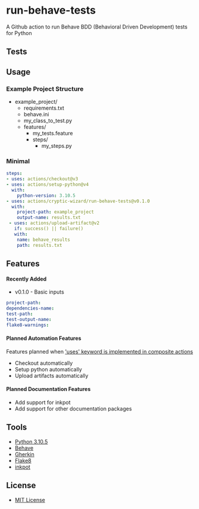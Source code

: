 # run-behave-tests
A Github action to run Behave BDD (Behavioral Driven Development) tests for Python

## Tests

## Usage
### Example Project Structure
* example_project/
    * requirements.txt
    * behave.ini
    * my_class_to_test.py
    * features/
        * my_tests.feature
        * steps/
            * my_steps.py

### Minimal
```yaml
steps:
- uses: actions/checkout@v3
- uses: actions/setup-python@v4
  with:
    python-version: 3.10.5
- uses: actions/cryptic-wizard/run-behave-tests@v0.1.0
  with:
    project-path: example_project
    output-name: results.txt
 - uses: actions/upload-artifact@v2
   if: success() || failure()
   with:
    name: behave_results
    path: results.txt
```

## Features
#### Recently Added
* v0.1.0 - Basic inputs
```yaml
project-path:
dependencies-name:
test-path:
test-output-name:
flake8-warnings:
```

#### Planned Automation Features
Features planned when ['uses' keyword is implemented in composite actions](https://github.com/actions/runner/issues/646)
* Checkout automatically
* Setup python automatically
* Upload artifacts automatically

#### Planned Documentation Features
* Add support for inkpot
* Add support for other documentation packages

## Tools
* [Python 3.10.5](https://www.python.org/downloads/)
* [Behave](https://behave.readthedocs.io/en/stable/api.html)
* [Gherkin](https://cucumber.io/docs/gherkin/reference/)
* [Flake8](https://flake8.pycqa.org/en/latest/)
* [inkpot](https://pypi.org/project/inkpot/)

## License
* [MIT License](https://github.com/cryptic-wizard/run-behave-tests/blob/main/LICENSE.md)